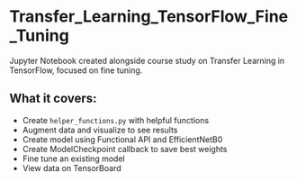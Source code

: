 # Transfer_Learning_TensorFlow_Fine_Tuning
Jupyter Notebook created alongside course study on Transfer Learning in TensorFlow, focused on fine tuning.

## What it covers:
* Create `helper_functions.py` with helpful functions
* Augment data and visualize to see results
* Create model using Functional API and EfficientNetB0
* Create ModelCheckpoint callback to save best weights
* Fine tune an existing model
* View data on TensorBoard
